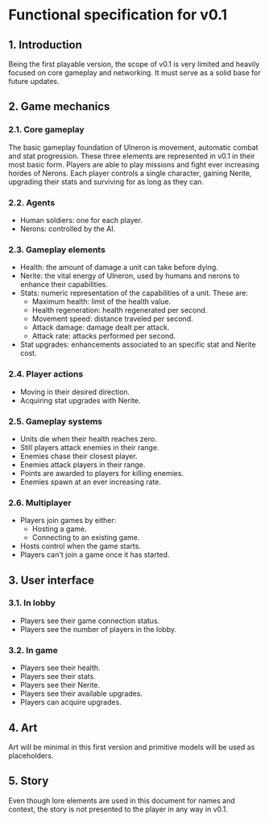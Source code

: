 # Functional specification for v0.1

## 1. Introduction

Being the first playable version, the scope of v0.1 is very limited and heavily focused on core gameplay and networking. It must serve as a solid base for future updates.

## 2. Game mechanics

### 2.1. Core gameplay

The basic gameplay foundation of Ulneron is movement, automatic combat and stat progression. These three elements are represented in v0.1 in their most basic form. Players are able to play missions and fight ever increasing hordes of Nerons. Each player controls a single character, gaining Nerite, upgrading their stats and surviving for as long as they can.

### 2.2. Agents

  - Human soldiers: one for each player.
  - Nerons: controlled by the AI.

### 2.3. Gameplay elements

  - Health: the amount of damage a unit can take before dying.
  - Nerite: the vital energy of Ulneron, used by humans and nerons to enhance their capabilities.
  - Stats: numeric representation of the capabilities of a unit. These are:
      - Maximum health: limit of the health value.
      - Health regeneration: health regenerated per second.
      - Movement speed: distance traveled per second.
      - Attack damage: damage dealt per attack.
      - Attack rate: attacks performed per second.
  - Stat upgrades: enhancements associated to an specific stat and Nerite cost.

### 2.4. Player actions

  - Moving in their desired direction.
  - Acquiring stat upgrades with Nerite.

### 2.5. Gameplay systems

  - Units die when their health reaches zero.
  - Still players attack enemies in their range.
  - Enemies chase their closest player.
  - Enemies attack players in their range.
  - Points are awarded to players for killing enemies.
  - Enemies spawn at an ever increasing rate.

### 2.6. Multiplayer

  - Players join games by either:
      - Hosting a game.
      - Connecting to an existing game.
  - Hosts control when the game starts.
  - Players can't join a game once it has started.

## 3. User interface

### 3.1. In lobby

  - Players see their game connection status.
  - Players see the number of players in the lobby.

### 3.2. In game

  - Players see their health.
  - Players see their stats.
  - Players see their Nerite.
  - Players see their available upgrades.
  - Players can acquire upgrades.

## 4. Art

Art will be minimal in this first version and primitive models will be used as placeholders.

## 5. Story

Even though lore elements are used in this document for names and context, the story is not presented to the player in any way in v0.1.
